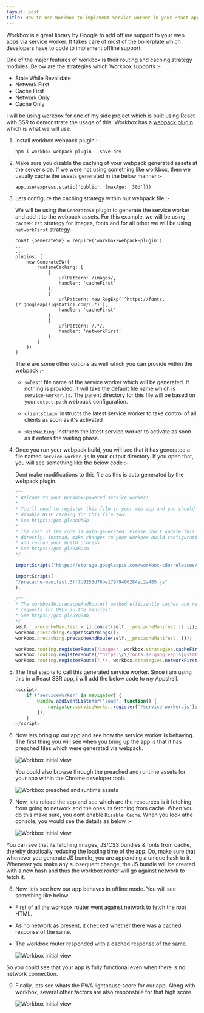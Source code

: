 ```yaml
---
layout: post
title: How to use Workbox to implement Service worker in your React app?
---
```


Workbox is a great library by Google to add offline support to your web apps via service worker. It takes care of most of the boilerplate which developers have to code to implement offline support.

One of the major features of workbox is their routing and caching strategy modules. Below are the strategies which Workbox supports :-

* Stale While Revalidate
* Network First
* Cache First
* Network Only
* Cache Only

I will be using workbox for one of my side project which is built using React with SSR to demonstrate the usage of this. Workbox has a [webpack plugin](https://developers.google.com/web/tools/workbox/modules/workbox-webpack-plugin) which is what we will use.

1.  Install workbox webpack plugin :-

    `npm i workbox-webpack-plugin --save-dev`

2. Make sure you disable the caching of your webpack generated assets at the server side. If we were not using something like workbox, then we usually cache the assets generated in the below manner :-

    `app.use(express.static('public', {maxAge: '30d'}))`

3.  Lets configure the caching strategy within our webpack file :-

    We will be using the `GenerateSW` plugin to generate the service worker and add it to the webpack assets. For this example, we will be using `cacheFirst` strategy for images, fonts and for all other we will be using `networkFirst` strategy.

    ```
    const {GenerateSW} = require('workbox-webpack-plugin')
    ...
    ...
    plugins: [
        new GenerateSW({
            runtimeCaching: [
                {
                    urlPattern: /images/,
                    handler: 'cacheFirst'
                },
                {
                    urlPattern: new RegExp('^https://fonts.(?:googleapis|gstatic).com/(.*)'),
                    handler: 'cacheFirst'
                },
                {
                    urlPattern: /.*/,
                    handler: 'networkFirst'
                }
            ]
        })
    ]
    ```

    There are some other options as well which you can provide within the webpack :-

    * `swDest`: file name of the service worker which will be generated. If nothing is provided, it will take the default file name which is `service-worker.js`. The parent directory for this file will be based on your `output.path` webpack configuration.

    * `clientsClaim`: instructs the latest service worker to take control of all clients as soon as it's activated 

    * `skipWaiting`: instructs the latest service worker to activate as soon as it enters the waiting phase. 

4. Once you run your webpack build, you will see that it has generated a file named `service-worker.js` in your output directory. If you open that, you will see something like the below code :-

    Dont make modifications to this file as this is auto generated by the webpack plugin.

    ```js
    /**
    * Welcome to your Workbox-powered service worker!
    *
    * You'll need to register this file in your web app and you should
    * disable HTTP caching for this file too.
    * See https://goo.gl/nhQhGp
    *
    * The rest of the code is auto-generated. Please don't update this file
    * directly; instead, make changes to your Workbox build configuration
    * and re-run your build process.
    * See https://goo.gl/2aRDsh
    */

    importScripts("https://storage.googleapis.com/workbox-cdn/releases/3.0.1/workbox-sw.js");

    importScripts(
    "/precache-manifest.3ff7b9253d76be179f9406284ec2a485.js"
    );

    /**
    * The workboxSW.precacheAndRoute() method efficiently caches and responds to
    * requests for URLs in the manifest.
    * See https://goo.gl/S9QRab
    */
    self.__precacheManifest = [].concat(self.__precacheManifest || []);
    workbox.precaching.suppressWarnings();
    workbox.precaching.precacheAndRoute(self.__precacheManifest, {});

    workbox.routing.registerRoute(/images/, workbox.strategies.cacheFirst(), 'GET');
    workbox.routing.registerRoute(/^https:\/\/fonts.(?:googleapis|gstatic).com\/(.*)/, workbox.strategies.cacheFirst(), 'GET');
    workbox.routing.registerRoute(/.*/, workbox.strategies.networkFirst(), 'GET');

    ```

5. The final step is to call this generated service worker. Since i am using this in a React SSR app, i will add the below code to my Appshell. 

    ```js
    <script>
        if ('serviceWorker' in navigator) {
            window.addEventListener('load', function() {
                navigator.serviceWorker.register('/service-worker.js');
            });
        }
    </script>
    ```

6. Now lets bring up our app and see how the service worker is behaving. The first thing you will see when you bring up the app is that it has preached files which were generated via webpack. 

    ![Workbox initial view](/public/images/workbox-initial.PNG)


    You could also browse through the preached and runtime assets for your app within the Chrome developer tools.

    ![Workbox preached and runtime assets](/public/images/workbox-preached-runtime.png)

7. Now, lets reload the app and see which are the resources is it fetching from going to network and the ones its fetching from cache. When you do this make sure, you dont enable `Disable Cache`. When you look athe console, you would see the details as below :-

    ![Workbox initial view](/public/images/workbox-cache-state.png)

You can see that its fetching images, JS/CSS bundles & fonts from cache, thereby drastically reducing the loading time of the app. Do, make sure that whenever you generate JS bundle, you are appending a unique hash to it. Whenever you make any subsequent change, the JS bundle will be created with a new hash and thus the workbox router will go against network to fetch it. 

8. Now, lets see how our app behaves in offline mode. You will see something like below. 

* First of all the workbox router went against network to fetch the root HTML.
* As no network as present, it checked whether there was a cached response of the same. 
* The workbox router responded with a cached response of the same. 

    ![Workbox initial view](/public/images/workbox-offline-mode.png)

So you could see that your app is fully functional even when there is no network connection. 

9. Finally, lets see whats the PWA lighthouse score for our app. Along with workbox, several other factors are also responsbile for that high score. 

    ![Workbox initial view](/public/images/PWA_Score.png)